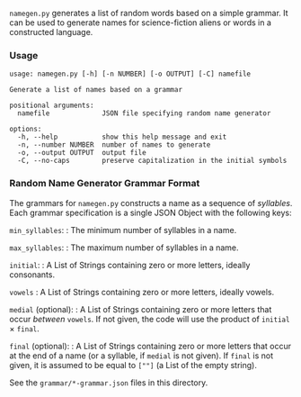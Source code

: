 `namegen.py` generates a list of random words based on a simple grammar.
It can be used to generate names for science-fiction aliens or words in
a constructed language.

### Usage

```
usage: namegen.py [-h] [-n NUMBER] [-o OUTPUT] [-C] namefile

Generate a list of names based on a grammar

positional arguments:
  namefile             JSON file specifying random name generator

options:
  -h, --help           show this help message and exit
  -n, --number NUMBER  number of names to generate
  -o, --output OUTPUT  output file
  -C, --no-caps        preserve capitalization in the initial symbols
```

### Random Name Generator Grammar Format

The grammars for `namegen.py` constructs a name as a sequence of *syllables*.
Each grammar specification is a single JSON Object with the following keys:

`min_syllables`:
: The minimum number of syllables in a name.

`max_syllables`:
: The maximum number of syllables in a name.

`initial`:
: A List of Strings containing zero or more letters, ideally consonants.

`vowels`
: A List of Strings containing zero or more letters, ideally vowels.

`medial` (optional):
: A List of Strings containing zero or more letters that occur *between*
  `vowels`.  If not given, the code will use the product of
  `initial` &times; `final`.

`final` (optional):
: A List of Strings containing zero or more letters that occur at the end
  of a name (or a syllable, if `medial` is not given). If `final` is not
  given, it is assumed to be equal to `[""]` (a List of the empty string).

See the `grammar/*-grammar.json` files in this directory.
